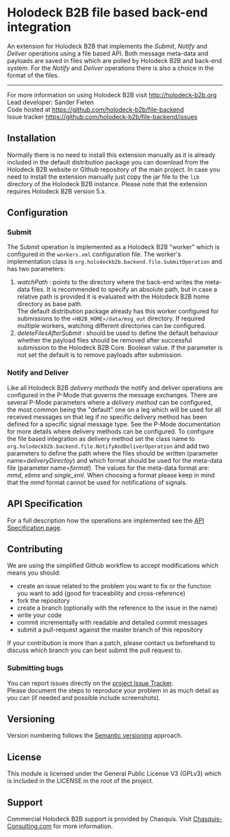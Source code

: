 # Holodeck B2B file based back-end integration
An extension for Holodeck B2B that implements the _Submit_, _Notify_ and _Deliver_ operations using a file based API. Both message meta-data and payloads are saved in files which are polled by Holodeck B2B and back-end system. For the _Notify_ and _Deliver_ operations there is also a choice in the format of the files.

__________________
For more information on using Holodeck B2B visit http://holodeck-b2b.org  
Lead developer: Sander Fieten  
Code hosted at https://github.com/holodeck-b2b/file-backend  
Issue tracker https://github.com/holodeck-b2b/file-backend/issues  

## Installation
Normally there is no need to install this extension manually as it is already included in the default distribution package you can download from the Holodeck B2B website or Github repository of the main project. In case you need to install the extension manually just copy the jar file to the `lib` directory of the Holodeck B2B instance. Please note that the extension requires Holodeck B2B version 5.x.  

## Configuration
### Submit
The Submit operation is implemented as a Holodeck B2B "worker" which is configured in the `workers.xml` configuration file. The worker's implementation class is `org.holodeckb2b.backend.file.SubmitOperation` and has two parameters:
1. _watchPath_ : points to the directory where the back-end writes the meta-data files. It is recommended to specify an absolute path, but in case a relative path is provided it is evaluated with the Holodeck B2B home directory as base path.  
The default distribution package already has this worker configured for submissions to the `«HB2B_HOME»/data/msg_out` directory. If required multiple workers, watching different directories can be configured. 
2. _deleteFilesAfterSubmit_ : should be used to define the default behaviour whether the payload files should be removed after successful submission to
the Holodeck B2B Core. Boolean value. If the parameter is not set the default is to remove payloads after submission. 

### Notify and Deliver
Like all Holodeck B2B _delivery methods_ the notify and deliver operations are configured in the P-Mode that governs the message exchanges. There are several P-Mode parameters where a _delivery method_ can be configured, the most common being the "default" one on a leg which will be used for all received messages on that leg if no specific delivery method has been defined for a specific signal message type. See the P-Mode documentation for more details where delivery methods can be configured. 
To configure the file based integration as delivery method set the class name to `org.holodeckb2b.backend.file.NotifyAndDeliverOperation` and add two parameters to define the path where the files should be written (parameter name=_deliveryDirectoy_) and which format should be used for the meta-data file (parameter name=_format_). The values for the meta-data format are: _mmd_, _ebms_ and _single_xml_. When choosing a format please keep in mind that the _mmd_ format cannot be used for notifications of signals.  

## API Specification
For a full description how the operations are implemented see the [API Specification page](api_specification.md).

## Contributing
We are using the simplified Github workflow to accept modifications which means you should:
* create an issue related to the problem you want to fix or the function you want to add (good for traceability and cross-reference)
* fork the repository
* create a branch (optionally with the reference to the issue in the name)
* write your code
* commit incrementally with readable and detailed commit messages
* submit a pull-request against the master branch of this repository

If your contribution is more than a patch, please contact us beforehand to discuss which branch you can best submit the pull request to.

### Submitting bugs
You can report issues directly on the [project Issue Tracker](https://github.com/holodeck-b2b/file-backend/issues).  
Please document the steps to reproduce your problem in as much detail as you can (if needed and possible include screenshots).

## Versioning
Version numbering follows the [Semantic versioning](http://semver.org/) approach.

## License
This module is licensed under the General Public License V3 (GPLv3) which is included in the LICENSE in the root of the project. 

## Support
Commercial Holodeck B2B support is provided by Chasquis. Visit [Chasquis-Consulting.com](http://chasquis-consulting.com/holodeck-b2b-support/) for more information.
